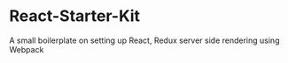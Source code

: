 # React-Starter-Kit
A small boilerplate on setting up React, Redux server side rendering using Webpack


